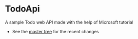 # TodoApi
A sample Todo web API made with the help of Microsoft tutorial

- See the [master tree](https://github.com/areee/TodoApi/tree/master) for the recent changes
